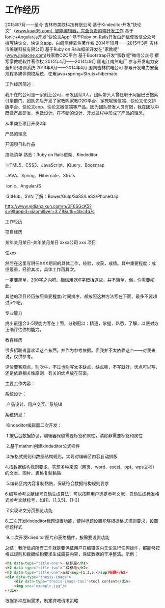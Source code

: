 # 工作经历

2015年7月——至今 吉林市美联科技有限公司
  基于Kindeditor开发“快论文”（www.kuai65.com）智能编辑器，完全负责前端开发工作
  基于Ionic+AngularJs开发“快论文App”
  基于Ruby on Rails开发白鸽信使微信公众号
  撰写快论文、快论文app、白鸽信使软件著作权
2014年10月——2015年3月  吉林市美联科技有限公司
  基于Ruby on Rails框架开发在"家教呢"(www.jiajiaone.com)线家教O2O平台
  基于Bootstrap开发“家教呢”微信公众号
  撰写家教呢软件著作权
2014年4月——2014年9月  国电江南热电厂
  参与开发电力安全知识培训系统
2013年8月——2014年4月  国网吉林供电公司
  参与开发电力安全规程多媒体网校系统，使用java+spring+Struts+hibernate



工作经历简述：

我所在的公司是一家创业公司，研发团队3人，团队带头人曾任职于阿里巴巴搜索引擎部门。团队先后开发了家教呢家教O2O平台、家教呢微信端、快论文论文排版平台、快论文app、快论文微信端等产品，因为团队研发人员有限，我在团队中既做产品研发，也做设计。在不断的设计、开发过程中形成了产品的理念，

从事商业项目开发2年

产品的理念

开源项目和作品

技能清单
  熟悉：Ruby on Rails框架、Kindeditor

​	      HTML5、CSS3、JavaScript、jQuery、Bootstrap

​	      JAVA、Spring、Hibernate、Struts

​	      ionic、AngularJS

​	      GitHub、SVN
  了解：Bower/Gulp/SaSS/LeSS/PhoneGap



http://www.yidianzixun.com/n/0F6SGcK5?s=9&appid=xiaomi&ver=3.7.8&utk=4lxc4q7c



工作经历

项目经历

某年某月某日-某年某月某日 xxxx公司 xxx 项目

任xxx

然后在这里写明任XXX期间的具体工作，经验，收获，成绩。其中重要程度：成绩最重，经验其次，具体工作再其次。

一定要简单，200字之内吧。相信用200字概括这些，并不简单，但，你需要如此。

其他的项目经历按照重要程度/时间排序，都按照这种方法写在下面。最多不要超过5个吧。

专业能力

挑出最适合3-5项能力写在上面，分别冠以：精通，掌握，熟悉，了解，以便对方正确评估你的能力。

教育经历

很多招聘者喜欢读这个东西，并作为参考依据。但我并不太依靠这个——对我来说，仅供参考。

评价要客观点，别吹牛，不过也别写太多缺点，缺点嘛，不写就好。优点可以写，还是依靠相关性原则，有关的优点放在前面。







主要工作内容：

系统设计：

​	产品设计、用户交互、系统UI

系统研发：

​	Kindeditor编辑器二次开发：

​	1.按后台数据协议，编辑器保留需要标签和属性，清除非需要标签和属性

​	2.基于mathml创建kindeditor公式插件

​	3.按格式规则和数据结构规则，实现对编辑区内容自动排版

​	4.按数据结构规则要求，实现多种来源（网页、word、excel、ppt、wps文档）的文本、图片、表格复制黏贴

​	5.编辑区内内容复制黏贴，保证符合数据结构规则要求

​	6.编写参考文献标号自动生成算法，可以按照用户选定参考文献，自动生成标准格式参考文献标号，如[1]、[1,3,5]、[1-3]

​	7.实现论文分页预览功能

​	8.二次开发kindeditor标题设置功能，使得标题设置能够根据格式规则要求，设置标题样式

​	9.二次开发kineditor图片和表格插件，按需要设置功能

总结：我所做的所有工作就是要保证用户在编辑区内无论进行任何操作，都能够按格式规则和数据结构要求生成需要内容，保证数据的干净整洁。示例：

```html
<h1 data-type="title-one">一级标题</h1>
<h2 data-type="title-two">二级标题</h2>
<h3 data-type="title-one">三级<sup>[1,3,5]</sup]标题</h3>
<div data-type="thesis-image">
	<div data-type="thesis-image-tool">tool content</div>
  	<img src="example.jpg"/>
</div>
```
根据多种应用需求，制定跨域请求策略